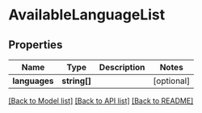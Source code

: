 # AvailableLanguageList

## Properties
Name | Type | Description | Notes
------------ | ------------- | ------------- | -------------
**languages** | **string[]** |  | [optional] 

[[Back to Model list]](../README.md#documentation-for-models) [[Back to API list]](../README.md#documentation-for-api-endpoints) [[Back to README]](../README.md)


